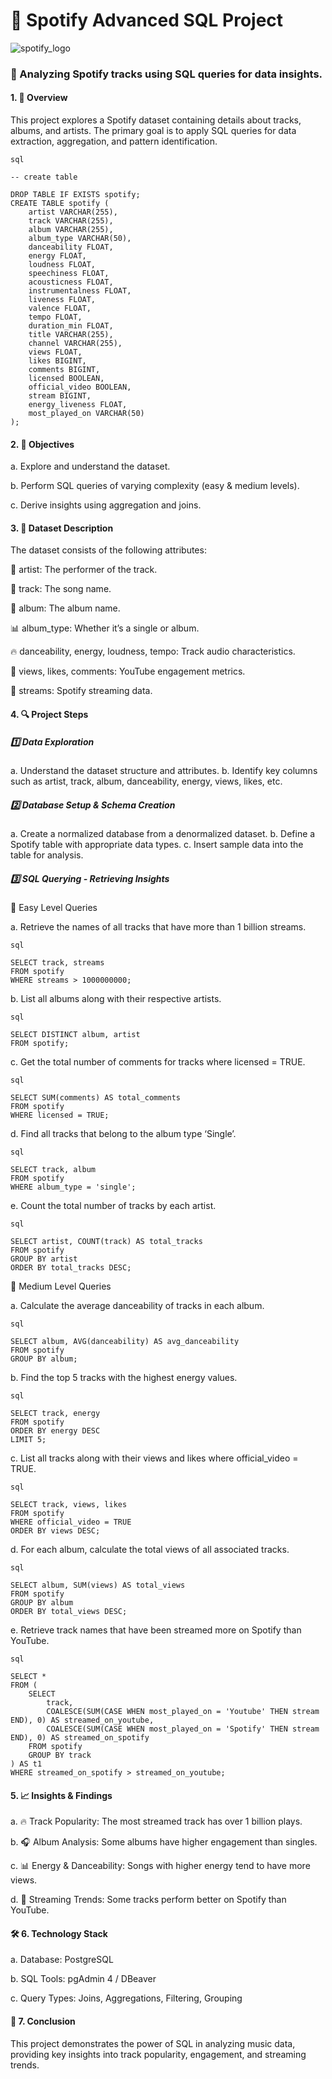 # 🎵 Spotify Advanced SQL Project

![spotify_logo](https://github.com/user-attachments/assets/f18951d7-3130-49f8-aa5c-f7ee23ba5b46)

### 📌 Analyzing Spotify tracks using SQL queries for data insights.

#### 1. 📌 Overview
This project explores a Spotify dataset containing details about tracks, albums, and artists. The primary goal is to apply SQL queries for data extraction, aggregation, and pattern identification.
```
sql

-- create table

DROP TABLE IF EXISTS spotify;
CREATE TABLE spotify (
    artist VARCHAR(255),
    track VARCHAR(255),
    album VARCHAR(255),
    album_type VARCHAR(50),
    danceability FLOAT,
    energy FLOAT,
    loudness FLOAT,
    speechiness FLOAT,
    acousticness FLOAT,
    instrumentalness FLOAT,
    liveness FLOAT,
    valence FLOAT,
    tempo FLOAT,
    duration_min FLOAT,
    title VARCHAR(255),
    channel VARCHAR(255),
    views FLOAT,
    likes BIGINT,
    comments BIGINT,
    licensed BOOLEAN,
    official_video BOOLEAN,
    stream BIGINT,
    energy_liveness FLOAT,
    most_played_on VARCHAR(50)
);
```

#### 2. 🚀 Objectives
a. Explore and understand the dataset.

b. Perform SQL queries of varying complexity (easy & medium levels).

c. Derive insights using aggregation and joins.

#### 3. 📂 Dataset Description
The dataset consists of the following attributes:

🎤 artist: The performer of the track.

🎵 track: The song name.

💽 album: The album name.

📊 album_type: Whether it’s a single or album.

🔥 danceability, energy, loudness, tempo: Track audio characteristics.

🎥 views, likes, comments: YouTube engagement metrics.

📡 streams: Spotify streaming data.

#### 4. 🔍 Project Steps
##### 1️⃣ Data Exploration
a. Understand the dataset structure and attributes.
b. Identify key columns such as artist, track, album, danceability, energy, views, likes, etc.

##### 2️⃣ Database Setup & Schema Creation
a. Create a normalized database from a denormalized dataset.
b. Define a Spotify table with appropriate data types.
c. Insert sample data into the table for analysis.

##### 3️⃣ SQL Querying - Retrieving Insights
🔹 Easy Level Queries

a. Retrieve the names of all tracks that have more than 1 billion streams.
```
sql

SELECT track, streams 
FROM spotify 
WHERE streams > 1000000000;

```

b. List all albums along with their respective artists.
```
sql

SELECT DISTINCT album, artist 
FROM spotify;

```

c. Get the total number of comments for tracks where licensed = TRUE.
```
sql

SELECT SUM(comments) AS total_comments 
FROM spotify 
WHERE licensed = TRUE;
```

d. Find all tracks that belong to the album type ‘Single’.
```
sql

SELECT track, album 
FROM spotify 
WHERE album_type = 'single';
```

e. Count the total number of tracks by each artist.
```
sql

SELECT artist, COUNT(track) AS total_tracks 
FROM spotify 
GROUP BY artist 
ORDER BY total_tracks DESC;

```

🔹 Medium Level Queries

a. Calculate the average danceability of tracks in each album.
```
sql

SELECT album, AVG(danceability) AS avg_danceability 
FROM spotify 
GROUP BY album;

```

b. Find the top 5 tracks with the highest energy values.
```
sql

SELECT track, energy 
FROM spotify 
ORDER BY energy DESC 
LIMIT 5;
```

c. List all tracks along with their views and likes where official_video = TRUE.
```
sql

SELECT track, views, likes 
FROM spotify 
WHERE official_video = TRUE 
ORDER BY views DESC;
```

d. For each album, calculate the total views of all associated tracks.
```
sql

SELECT album, SUM(views) AS total_views 
FROM spotify 
GROUP BY album 
ORDER BY total_views DESC;
```

e. Retrieve track names that have been streamed more on Spotify than YouTube.
```
sql

SELECT * 
FROM (
    SELECT 
        track,
        COALESCE(SUM(CASE WHEN most_played_on = 'Youtube' THEN stream END), 0) AS streamed_on_youtube,
        COALESCE(SUM(CASE WHEN most_played_on = 'Spotify' THEN stream END), 0) AS streamed_on_spotify
    FROM spotify
    GROUP BY track
) AS t1
WHERE streamed_on_spotify > streamed_on_youtube;
```

#### 5. 📈 Insights & Findings
a. 🔥 Track Popularity: The most streamed track has over 1 billion plays.

b. 🎧 Album Analysis: Some albums have higher engagement than singles.

c. 📊 Energy & Danceability: Songs with higher energy tend to have more views.

d. 📢 Streaming Trends: Some tracks perform better on Spotify than YouTube.

#### 🛠 6. Technology Stack
a. Database: PostgreSQL

b. SQL Tools: pgAdmin 4 / DBeaver

c. Query Types: Joins, Aggregations, Filtering, Grouping

#### 🎯 7. Conclusion
This project demonstrates the power of SQL in analyzing music data, providing key insights into track popularity, engagement, and streaming trends.


